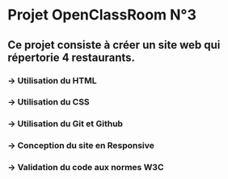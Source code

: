 # Projet OpenClassRoom N°3

## Ce projet consiste à créer un site web qui répertorie 4 restaurants.
### -> Utilisation du HTML
### -> Utilisation du CSS
### -> Utilisation du Git et Github
### -> Conception du site en Responsive
### -> Validation du code aux normes W3C

